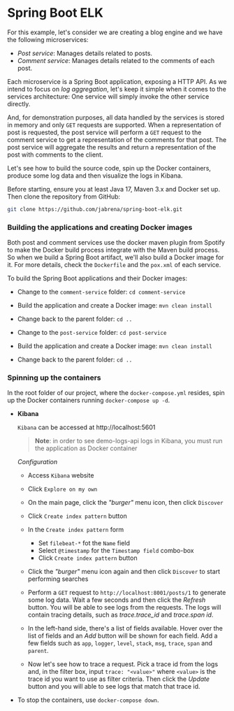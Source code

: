 # Spring Boot ELK

For this example, let's consider we are creating a blog engine and we have the following microservices:

- _Post service_: Manages details related to posts.
- _Comment service_: Manages details related to the comments of each post.

Each microservice is a Spring Boot application, exposing a HTTP API. As we intend to focus on _log aggregation_, let's keep it simple when it comes to the services architecture: One service will simply invoke the other service directly.

And, for demonstration purposes, all data handled by the services is stored in memory and only `GET` requests are supported. When a representation of post is requested, the post service will perform a `GET` request to the comment service to get a representation of the comments for that post. The post service will aggregate the results and return a representation of the post with comments to the client.

Let's see how to build the source code, spin up the Docker containers, produce some log data and then visualize the logs in Kibana.

Before starting, ensure you at least Java 17, Maven 3.x and Docker set up. Then clone the repository from GitHub:

```bash
git clone https://github.com/jabrena/spring-boot-elk.git
```

### Building the applications and creating Docker images

Both post and comment services use the docker maven plugin from Spotify to make the Docker build process integrate with the Maven build process. So when we build a Spring Boot artifact, we'll also build a Docker image for it. For more details, check the `Dockerfile` and the `pox.xml` of each service.

To build the Spring Boot applications and their Docker images:

- Change to the `comment-service` folder: `cd comment-service`
- Build the application and create a Docker image: `mvn clean install`
- Change back to the parent folder: `cd ..`

- Change to the `post-service` folder: `cd post-service`
- Build the application and create a Docker image: `mvn clean install`
- Change back to the parent folder: `cd ..`

### Spinning up the containers

In the root folder of our project, where the `docker-compose.yml` resides, spin up the Docker containers running `docker-compose up -d`.

- **Kibana**

  `Kibana` can be accessed at http://localhost:5601

  > **Note**: in order to see demo-logs-api logs in Kibana, you must run the application as Docker container

  _Configuration_

    - Access `Kibana` website
    - Click `Explore on my own`
    - On the main page, click the _"burger"_ menu icon, then click `Discover`
    - Click `Create index pattern` button
    - In the `Create index pattern` form
        - Set `filebeat-*` fot the `Name` field
        - Select `@timestamp` for the `Timestamp field` combo-box
        - Click `Create index pattern` button
    - Click the _"burger"_ menu icon again and then click `Discover` to start performing searches

    - Perform a `GET` request to `http://localhost:8001/posts/1` to generate some log data. Wait a few seconds and then click the _Refresh_ button. You will be able to see logs from the requests. The logs will contain tracing details, such as _trace.trace_id_ and _trace.span id_.

    - In the left-hand side, there's a list of fields available. Hover over the list of fields and an _Add_ button will be shown for each field. Add a few fields such as `app`, `logger`, `level`, `stack`, `msg`, `trace`, `span` and `parent`.

    - Now let's see how to trace a request. Pick a trace id from the logs and, in the filter box, input `trace: "<value>"` where `<value>` is the trace id you want to use as filter criteria. Then click the _Update_ button and you will able to see logs that match that trace id.
 
- To stop the containers, use `docker-compose down`.


